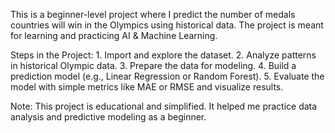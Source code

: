 This is a beginner-level project where I predict the number of medals countries will win in the Olympics using historical data. The project is meant for learning and practicing AI & Machine Learning.

Steps in the Project:
	1.	Import and explore the dataset.
	2.	Analyze patterns in historical Olympic data.
	3.	Prepare the data for modeling.
	4.	Build a prediction model (e.g., Linear Regression or Random Forest).
	5.	Evaluate the model with simple metrics like MAE or RMSE and visualize results.

Note:
This project is educational and simplified. It helped me practice data analysis and predictive modeling as a beginner.
